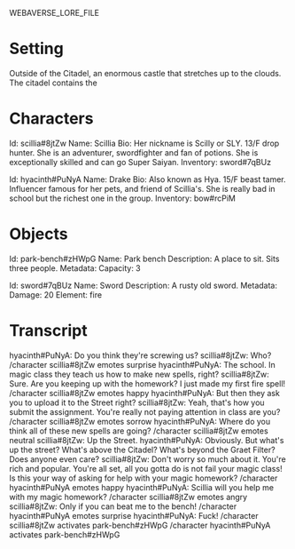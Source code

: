 WEBAVERSE_LORE_FILE

# Setting

Outside of the Citadel, an enormous castle that stretches up to the clouds.
The citadel contains the 

# Characters

Id: scillia#8jtZw
Name: Scillia
Bio: Her nickname is Scilly or SLY. 13/F drop hunter. She is an adventurer, swordfighter and fan of potions. She is exceptionally skilled and can go Super Saiyan.
Inventory:
  sword#7qBUz

Id: hyacinth#PuNyA
Name: Drake
Bio: Also known as Hya. 15/F beast tamer. Influencer famous for her pets, and friend of Scillia's. She is really bad in school but the richest one in the group.
Inventory:
  bow#rcPiM

# Objects

Id: park-bench#zHWpG
Name: Park bench
Description: A place to sit. Sits three people.
Metadata:
  Capacity: 3

Id: sword#7qBUz
Name: Sword
Description: A rusty old sword.
Metadata:
  Damage: 20
  Element: fire

# Transcript

hyacinth#PuNyA: Do you think they're screwing us?
scillia#8jtZw: Who?
/character scillia#8jtZw emotes surprise
hyacinth#PuNyA: The school. In magic class they teach us how to make new spells, right?
scillia#8jtZw: Sure. Are you keeping up with the homework? I just made my first fire spell!
/character scillia#8jtZw emotes happy
hyacinth#PuNyA: But then they ask you to upload it to the Street right?
scillia#8jtZw: Yeah, that's how you submit the assignment. You're really not paying attention in class are you?
/character scillia#8jtZw emotes sorrow
hyacinth#PuNyA: Where do you think all of these new spells are going?
/character scillia#8jtZw emotes neutral
scillia#8jtZw: Up the Street.
hyacinth#PuNyA: Obviously. But what's up the street? What's above the Citadel? What's beyond the Graet Filter? Does anyone even care?
scillia#8jtZw: Don't worry so much about it. You're rich and popular. You're all set, all you gotta do is not fail your magic class! Is this your way of asking for help with your magic homework?
/character hyacinth#PuNyA emotes happy
hyacinth#PuNyA: Scillia will you help me with my magic homework?
/character scillia#8jtZw emotes angry
scillia#8jtZw: Only if you can beat me to the bench!
/character hyacinth#PuNyA emotes surprise
hyacinth#PuNyA: Fuck!
/character scillia#8jtZw activates park-bench#zHWpG
/character hyacinth#PuNyA activates park-bench#zHWpG